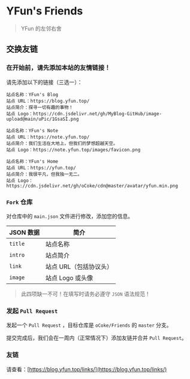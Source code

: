 # YFun's Friends

> YFun 的左邻右舍


## 交换友链

### 在开始前，请先添加本站的友情链接！

请先添加以下的链接（三选一）：

```
站点名称：YFun's Blog
站点 URL：https://blog.yfun.top/
站点简介：探寻一切有趣的事物！
站点 Logo：https://cdn.jsdelivr.net/gh/MyBlog-GitHub/image-upload@main/uPic/1GsaSI.png
```

```
站点名称：YFun's Note
站点 URL：https://note.yfun.top/
站点简介：我们生活在大地上，但我们的梦想超越天空。
站点 Logo：https://note.yfun.top/images/favicon.png
```

```
站点名称：YFun's Home
站点 URL：https://yfun.top/
站点简介：我很平凡，但我独一无二。
站点 Logo：https://cdn.jsdelivr.net/gh/oCoke/cdn@master/avatar/yfun.min.png
```


### `Fork` 仓库

对仓库中的 `main.json` 文件进行修改，添加您的信息。

| JSON 数据 | 简介 |
| ------- | -------- |
| `title` | 站点名称 |
| `intro` | 站点简介 |
| `link`  | 站点 URL（包括协议头） |
| `image` | 站点 Logo 或头像 |


> 此四项缺一不可！在填写时请务必遵守 `JSON` 语法规范！

### 发起 `Pull Request`

发起一个 `Pull Request` ，目标仓库是 `oCoke/Friends` 的 `master` 分支。

提交完成后，我们会在一周内（正常情况下）添加友链并合并 `Pull Request`。

### 友链

请查看：[https://blog.yfun.top/links/](https://blog.yfun.top/links/)
